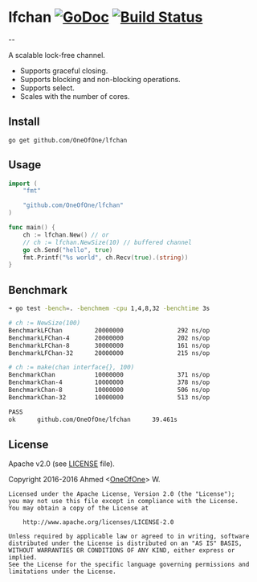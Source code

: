 # lfchan [![GoDoc](http://godoc.org/github.com/OneOfOne/lfchan?status.svg)](http://godoc.org/github.com/OneOfOne/lfchan) [![Build Status](https://travis-ci.org/OneOfOne/lfchan.svg?branch=master)](https://travis-ci.org/OneOfOne/lfchan)
--

A scalable lock-free channel.

- Supports graceful closing.
- Supports blocking and non-blocking operations.
- Supports select.
- Scales with the number of cores.

## Install

	go get github.com/OneOfOne/lfchan

## Usage

```go
import (
	"fmt"

	"github.com/OneOfOne/lfchan"
)

func main() {
	ch := lfchan.New() // or
	// ch := lfchan.NewSize(10) // buffered channel
	go ch.Send("hello", true)
	fmt.Printf("%s world", ch.Recv(true).(string))
}
```

## Benchmark
```bash
➜ go test -bench=. -benchmem -cpu 1,4,8,32 -benchtime 3s

# ch := NewSize(100)
BenchmarkLFChan         20000000               292 ns/op               8 B/op          1 allocs/op
BenchmarkLFChan-4       20000000               202 ns/op               8 B/op          1 allocs/op
BenchmarkLFChan-8       30000000               161 ns/op               8 B/op          1 allocs/op
BenchmarkLFChan-32      20000000               215 ns/op               8 B/op          1 allocs/op

# ch := make(chan interface{}, 100)
BenchmarkChan           10000000               371 ns/op               8 B/op          1 allocs/op
BenchmarkChan-4         10000000               378 ns/op               8 B/op          1 allocs/op
BenchmarkChan-8         10000000               506 ns/op               8 B/op          1 allocs/op
BenchmarkChan-32        10000000               513 ns/op               8 B/op          1 allocs/op

PASS
ok      github.com/OneOfOne/lfchan      39.461s
```

## License

Apache v2.0 (see [LICENSE](https://github.com/OneOfOne/lfchan/blob/master/LICENSE) file).

Copyright 2016-2016 Ahmed <[OneOfOne](https://github.com/OneOfOne/)> W.

	Licensed under the Apache License, Version 2.0 (the "License");
	you may not use this file except in compliance with the License.
	You may obtain a copy of the License at

		http://www.apache.org/licenses/LICENSE-2.0

	Unless required by applicable law or agreed to in writing, software
	distributed under the License is distributed on an "AS IS" BASIS,
	WITHOUT WARRANTIES OR CONDITIONS OF ANY KIND, either express or implied.
	See the License for the specific language governing permissions and
	limitations under the License.
